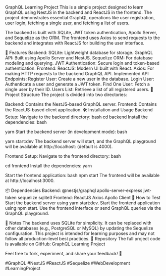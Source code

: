 GraphQL Learning Project
This is a simple project designed to learn GraphQL using NestJS in the backend and ReactJS in the frontend. The project demonstrates essential GraphQL operations like user registration, user login, fetching a single user, and fetching a list of users.

The backend is built with SQLite, JWT token authentication, Apollo Server, and Sequelize as the ORM. The frontend uses Axios to send requests to the backend and integrates with ReactJS for building the user interface.

🚀 Features
Backend:
SQLite: Lightweight database for storage.
GraphQL API: Built using Apollo Server and NestJS.
Sequelize ORM: For database modeling and querying.
JWT Authentication: Secure login and token-based authentication.
Frontend:
ReactJS: Modern UI built with React.
Axios: For making HTTP requests to the backend GraphQL API.
Implemented API Endpoints:
Register User: Create a new user in the database.
Login User: Authenticate a user and generate a JWT token.
Find One User: Fetch a single user by their ID.
Users List: Retrieve a list of all registered users.
📂 Project Structure
The project is divided into two directories:

Backend: Contains the NestJS-based GraphQL server.
Frontend: Contains the ReactJS-based client application.
🛠️ Installation and Usage
Backend Setup:
Navigate to the backend directory:
bash
cd backend
Install the dependencies:
bash

yarn
Start the backend server (in development mode):
bash


yarn start:dev
The backend server will start, and the GraphQL playground will be available at http://localhost:<PORT> (default is 4000).

Frontend Setup:
Navigate to the frontend directory:
bash


cd frontend
Install the dependencies:
yarn

Start the frontend application:
bash
npm start
The frontend will be available at http://localhost:3000.

📦 Dependencies
Backend:
@nestjs/graphql
apollo-server-express
jwt-token
sequelize
sqlite3
Frontend:
ReactJS
Axios
Apollo Client
🧪 How to Test
Start the backend server using yarn start:dev.
Start the frontend application using npm start.
Use the frontend interface or send GraphQL queries via the GraphQL playground.

📝 Notes
The backend uses SQLite for simplicity. It can be replaced with other databases (e.g., PostgreSQL or MySQL) by updating the Sequelize configuration.
This project is intended for learning purposes and may not follow all production-level best practices.
📂 Repository
The full project code is available on GitHub: GraphQL Learning Project

Feel free to fork, experiment, and share your feedback! 🚀

#GraphQL #NestJS #ReactJS #Sequelize #WebDevelopment #LearningProject